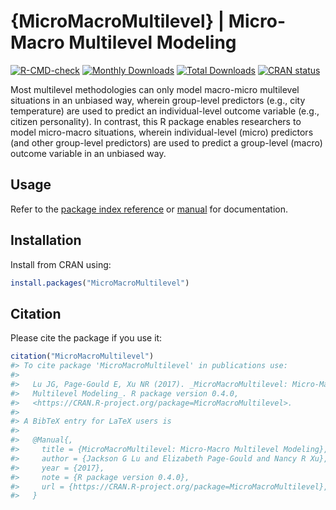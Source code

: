 
# {MicroMacroMultilevel} \| Micro-Macro Multilevel Modeling

<!-- badges: start -->

[![R-CMD-check](https://github.com/jrdnbradford/MicroMacroMultilevel/actions/workflows/R-CMD-check.yaml/badge.svg)](https://github.com/jrdnbradford/MicroMacroMultilevel/actions/workflows/R-CMD-check.yaml)
[![Monthly
Downloads](https://cranlogs.r-pkg.org/badges/MicroMacroMultilevel)](https://cran.r-project.org/web/packages/MicroMacroMultilevel/index.html)
[![Total
Downloads](https://cranlogs.r-pkg.org/badges/grand-total/MicroMacroMultilevel)](https://cran.r-project.org/web/packages/MicroMacroMultilevel/index.html)
[![CRAN
status](https://www.r-pkg.org/badges/version/MicroMacroMultilevel)](https://CRAN.R-project.org/package=MicroMacroMultilevel)
<!-- badges: end -->

Most multilevel methodologies can only model macro-micro multilevel
situations in an unbiased way, wherein group-level predictors (e.g.,
city temperature) are used to predict an individual-level outcome
variable (e.g., citizen personality). In contrast, this R package
enables researchers to model micro-macro situations, wherein
individual-level (micro) predictors (and other group-level predictors)
are used to predict a group-level (macro) outcome variable in an
unbiased way.

## Usage

Refer to the [package index
reference](https://jrdnbradford.github.io/MicroMacroMultilevel/reference/index.html)
or
[manual](https://cran.r-project.org/web/packages/MicroMacroMultilevel/MicroMacroMultilevel.pdf)
for documentation.

## Installation

Install from CRAN using:

``` r
install.packages("MicroMacroMultilevel")
```

## Citation

Please cite the package if you use it:

``` r
citation("MicroMacroMultilevel")
#> To cite package 'MicroMacroMultilevel' in publications use:
#> 
#>   Lu JG, Page-Gould E, Xu NR (2017). _MicroMacroMultilevel: Micro-Macro
#>   Multilevel Modeling_. R package version 0.4.0,
#>   <https://CRAN.R-project.org/package=MicroMacroMultilevel>.
#> 
#> A BibTeX entry for LaTeX users is
#> 
#>   @Manual{,
#>     title = {MicroMacroMultilevel: Micro-Macro Multilevel Modeling},
#>     author = {Jackson G Lu and Elizabeth Page-Gould and Nancy R Xu},
#>     year = {2017},
#>     note = {R package version 0.4.0},
#>     url = {https://CRAN.R-project.org/package=MicroMacroMultilevel},
#>   }
```
